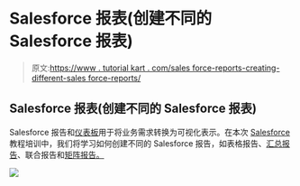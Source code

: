 # Salesforce 报表(创建不同的 Salesforce 报表)

> 原文:[https://www . tutorial kart . com/sales force-reports-creating-different-sales force-reports/](https://www.tutorialkart.com/salesforce-reports-creating-different-salesforce-reports/)

## Salesforce 报表(创建不同的 Salesforce 报表)

Salesforce 报告和[仪表板](https://www.tutorialkart.com/salesforce/salesforce-reports-dashboards-overview/)用于将业务需求转换为可视化表示。在本次 [Salesforce](https://www.tutorialkart.com/login-salesforce-login-salesforce-com-salesforce-sign-in/) 教程培训中，我们将学习如何创建不同的 Salesforce 报告，如表格报告、[汇总报告](https://www.tutorialkart.com/salesforce/summary-reports-in-salesforce/)、联合报告和[矩阵报告。](https://www.tutorialkart.com/salesforce/creating-salesforce-matrix-report-summarize-report-data/)

[![](../Images/925da31b32d6bc3827932f6c8afb11bb.png)](https://www.tutorialkart.com/)